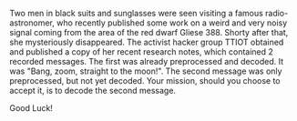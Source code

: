 
Two men in black suits and sunglasses were seen visiting a famous radio-astronomer, who recently published some work on a weird and very noisy signal coming from the area of the red dwarf Gliese 388.
Shorty after that, she mysteriously disappeared. The activist hacker group TTIOT obtained and published a copy of her recent research notes, which contained 2 recorded messages.
The first was already preprocessed and decoded. It was "Bang, zoom, straight to the moon!".
The second message was only preprocessed, but not yet decoded.
Your mission, should you choose to accept it, is to decode the second message.

Good Luck!
